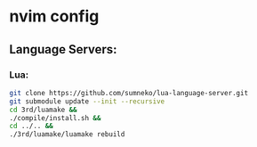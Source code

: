 # nvim config

## Language Servers:

### Lua:

```bash
git clone https://github.com/sumneko/lua-language-server.git
git submodule update --init --recursive
cd 3rd/luamake &&
./compile/install.sh &&
cd ../.. &&
./3rd/luamake/luamake rebuild
```
